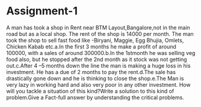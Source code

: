 # Assignment-1
A man has took a shop in Rent near BTM Layout,Bangalore,not in the main road but as a local shop. The rent of the shop is 14000 per month. The man took the shop to sell fast food like -Biryani, Maggie, Egg Bhujia, Omlets, Chicken Kabab etc.a.In the first 3 months he make a profit of around 100000, with a sales of around 300000.b.In the 1stmonth he was selling veg food also, but he stopped after the 2nd month as it stock was not getting out.c.After 4 –5 months down the line the man is making a huge loss in his investment. He has a due of 2 months to pay the rent.d.The sale has drastically gone down and he is thinking to close the shop.e.The Man is very lazy in working hard and also very poor in any other investment.
How will you tackle a situation of this kind?Write a solution to this kind of problem.Give a Fact-full answer by understanding the critical problems.
